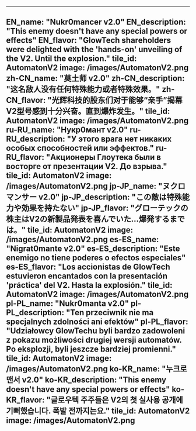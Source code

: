 ---

EN_name: "Nukr0mancer v2.0"
EN_description: "This enemy doesn't have any special powers or effects"
EN_flavor: "GlowTech shareholders were delighted with the 'hands-on' unveiling of the V2. Until the explosion."
tile_id: AutomatonV2
image: /images/AutomatonV2.png
zh-CN_name: "莫土师 v2.0"
zh-CN_description: "这名敌人没有任何特殊能力或者特殊效果。"
zh-CN_flavor: "光辉科技的股东们对于能够“亲手”揭幕V2型号感到十分兴奋。直到爆炸发生。"
tile_id: AutomatonV2
image: /images/AutomatonV2.png
ru-RU_name: "Нукр0мант v2.0"
ru-RU_description: "У этого врага нет никаких особых способностей или эффектов."
ru-RU_flavor: "Акционеры Глоутека были в восторге от презентации V2. До взрыва."
tile_id: AutomatonV2
image: /images/AutomatonV2.png
jp-JP_name: "ヌクロマンサー v2.0"
jp-JP_description: "この敵は特殊能力や効果を持たない"
jp-JP_flavor: "グローテックの株主はV2の新製品発表を喜んでいた…爆発するまでは。"
tile_id: AutomatonV2
image: /images/AutomatonV2.png
es-ES_name: "Nigrat0mante v2.0"
es-ES_description: "Este enemigo no tiene poderes o efectos especiales"
es-ES_flavor: "Los accionistas de GlowTech estuvieron encantados con la presentación 'práctica' del V2. Hasta la explosión."
tile_id: AutomatonV2
image: /images/AutomatonV2.png
pl-PL_name: "Nukr0manta v2.0"
pl-PL_description: "Ten przeciwnik nie ma specjalnych zdolności ani efektów"
pl-PL_flavor: "Udziałowcy GlowTechu byli bardzo zadowoleni z pokazu możliwości drugiej wersji automatów. Po eksplozji, byli jeszcze bardziej promienni."
tile_id: AutomatonV2
image: /images/AutomatonV2.png
ko-KR_name: "누크로맨서 v2.0"
ko-KR_description: "This enemy doesn't have any special powers or effects"
ko-KR_flavor: "글로우텍 주주들은 V2의 첫 실사용 공개에 기뻐했습니다. 폭발 전까지는요."
tile_id: AutomatonV2
image: /images/AutomatonV2.png
---